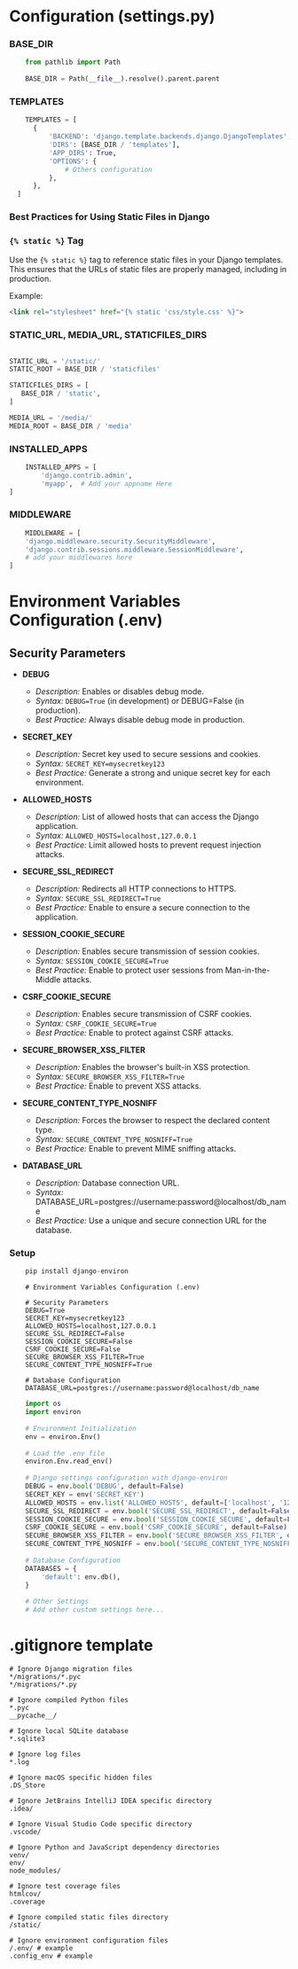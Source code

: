 # Configuration (settings.py)

###  BASE_DIR
```python
    from pathlib import Path
      
    BASE_DIR = Path(__file__).resolve().parent.parent
```

###  TEMPLATES
```python
    TEMPLATES = [
      {
          'BACKEND': 'django.template.backends.django.DjangoTemplates',
          'DIRS': [BASE_DIR / 'templates'],
          'APP_DIRS': True,
          'OPTIONS': {
              # Others configuration
          },
      },
  ]
```
### Best Practices for Using Static Files in Django

### `{% static %}` Tag
Use the `{% static %}` tag to reference static files in your Django templates. This ensures that the URLs of static files are properly managed, including in production.

Example:
```html
<link rel="stylesheet" href="{% static 'css/style.css' %}">
```

### STATIC_URL, MEDIA_URL, STATICFILES_DIRS
```python

STATIC_URL = '/static/'
STATIC_ROOT = BASE_DIR / 'staticfiles'

STATICFILES_DIRS = [
   BASE_DIR / 'static', 
]

MEDIA_URL = '/media/'
MEDIA_ROOT = BASE_DIR / 'media'
```

### INSTALLED_APPS 
```python
    INSTALLED_APPS = [
        'django.contrib.admin',
        'myapp',  # Add your appname Here 
]
```

### MIDDLEWARE 
```python
    MIDDLEWARE = [
    'django.middleware.security.SecurityMiddleware',
    'django.contrib.sessions.middleware.SessionMiddleware',
    # add your middlewares here 
]
```
# Environment Variables Configuration (.env)

## Security Parameters

- **DEBUG**
  - *Description:* Enables or disables debug mode.
  - *Syntax:* `DEBUG=True` (in development) or DEBUG=False (in production).
  - *Best Practice:* Always disable debug mode in production.

- **SECRET_KEY**
  - *Description:* Secret key used to secure sessions and cookies.
  - *Syntax:* `SECRET_KEY=mysecretkey123`
  - *Best Practice:* Generate a strong and unique secret key for each environment.

- **ALLOWED_HOSTS**
  - *Description:* List of allowed hosts that can access the Django application.
  - *Syntax:* `ALLOWED_HOSTS=localhost,127.0.0.1`
  - *Best Practice:* Limit allowed hosts to prevent request injection attacks.

- **SECURE_SSL_REDIRECT**
  - *Description:* Redirects all HTTP connections to HTTPS.
  - *Syntax:* `SECURE_SSL_REDIRECT=True`
  - *Best Practice:* Enable to ensure a secure connection to the application.

- **SESSION_COOKIE_SECURE**
  - *Description:* Enables secure transmission of session cookies.
  - *Syntax:* `SESSION_COOKIE_SECURE=True`
  - *Best Practice:* Enable to protect user sessions from Man-in-the-Middle attacks.

- **CSRF_COOKIE_SECURE**
  - *Description:* Enables secure transmission of CSRF cookies.
  - *Syntax:* `CSRF_COOKIE_SECURE=True`
  - *Best Practice:* Enable to protect against CSRF attacks.

- **SECURE_BROWSER_XSS_FILTER**
  - *Description:* Enables the browser's built-in XSS protection.
  - *Syntax:* `SECURE_BROWSER_XSS_FILTER=True`
  - *Best Practice:* Enable to prevent XSS attacks.

- **SECURE_CONTENT_TYPE_NOSNIFF**
  - *Description:* Forces the browser to respect the declared content type.
  - *Syntax:* `SECURE_CONTENT_TYPE_NOSNIFF=True`
  - *Best Practice:* Enable to prevent MIME sniffing attacks.
    
- **DATABASE_URL**
  - *Description:* Database connection URL.
  - *Syntax:* DATABASE_URL=postgres://username:password@localhost/db_name
  - *Best Practice:* Use a unique and secure connection URL for the database.

### Setup 

```python
    pip install django-environ
```

```text
    # Environment Variables Configuration (.env)
    
    # Security Parameters
    DEBUG=True
    SECRET_KEY=mysecretkey123
    ALLOWED_HOSTS=localhost,127.0.0.1
    SECURE_SSL_REDIRECT=False
    SESSION_COOKIE_SECURE=False
    CSRF_COOKIE_SECURE=False
    SECURE_BROWSER_XSS_FILTER=True
    SECURE_CONTENT_TYPE_NOSNIFF=True
    
    # Database Configuration
    DATABASE_URL=postgres://username:password@localhost/db_name
```

```python
    import os
    import environ
    
    # Environment Initialization
    env = environ.Env()
    
    # Load the .env file
    environ.Env.read_env()
    
    # Django settings configuration with django-environ
    DEBUG = env.bool('DEBUG', default=False)
    SECRET_KEY = env('SECRET_KEY')
    ALLOWED_HOSTS = env.list('ALLOWED_HOSTS', default=['localhost', '127.0.0.1'])
    SECURE_SSL_REDIRECT = env.bool('SECURE_SSL_REDIRECT', default=False)
    SESSION_COOKIE_SECURE = env.bool('SESSION_COOKIE_SECURE', default=False)
    CSRF_COOKIE_SECURE = env.bool('CSRF_COOKIE_SECURE', default=False)
    SECURE_BROWSER_XSS_FILTER = env.bool('SECURE_BROWSER_XSS_FILTER', default=True)
    SECURE_CONTENT_TYPE_NOSNIFF = env.bool('SECURE_CONTENT_TYPE_NOSNIFF', default=True)
    
    # Database Configuration
    DATABASES = {
        'default': env.db(),
    }
    
    # Other Settings
    # Add other custom settings here...
```

# .gitignore template

```text
# Ignore Django migration files
*/migrations/*.pyc
*/migrations/*.py

# Ignore compiled Python files
*.pyc
__pycache__/

# Ignore local SQLite database
*.sqlite3

# Ignore log files
*.log

# Ignore macOS specific hidden files
.DS_Store

# Ignore JetBrains IntelliJ IDEA specific directory
.idea/

# Ignore Visual Studio Code specific directory
.vscode/

# Ignore Python and JavaScript dependency directories
venv/
env/
node_modules/

# Ignore test coverage files
htmlcov/
.coverage

# Ignore compiled static files directory
/static/

# Ignore environment configuration files
/.env/ # example 
.config_env # example
```
